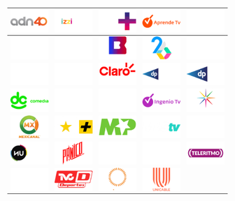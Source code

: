 | ![](https://raw.githubusercontent.com/RevGear/logo/master/Countries/MX/ADN40.png)| ![](https://raw.githubusercontent.com/RevGear/logo/master/Countries/MX/Afizzionados.png)| ![](https://raw.githubusercontent.com/RevGear/logo/master/Countries/MX/APlus.png)| ![](https://raw.githubusercontent.com/RevGear/logo/master/Countries/MX/AprendeTV.png)| ![](https://raw.githubusercontent.com/RevGear/logo/master/Countries/MX/AyMSports.png)| 
|:---:|:---:|:---:|:---:|:---:| 
| ![](https://raw.githubusercontent.com/RevGear/logo/master/Countries/MX/Azteca7.png)| ![](https://raw.githubusercontent.com/RevGear/logo/master/Countries/MX/Bandamax.png)| ![](https://raw.githubusercontent.com/RevGear/logo/master/Countries/MX/BitMe.png)| ![](https://raw.githubusercontent.com/RevGear/logo/master/Countries/MX/Canal26.png)| ![](https://raw.githubusercontent.com/RevGear/logo/master/Countries/MX/Canal5.png)| 
| ![](https://raw.githubusercontent.com/RevGear/logo/master/Countries/MX/CinemaPlatino.png)| ![](https://raw.githubusercontent.com/RevGear/logo/master/Countries/MX/CineMexicano.png)| ![](https://raw.githubusercontent.com/RevGear/logo/master/Countries/MX/ClaroSports.png)| ![](https://raw.githubusercontent.com/RevGear/logo/master/Countries/MX/DePeliculaClasico.png)| ![](https://raw.githubusercontent.com/RevGear/logo/master/Countries/MX/DePeliculaPlus.png)| 
| ![](https://raw.githubusercontent.com/RevGear/logo/master/Countries/MX/DistritoComedia.png)| ![](https://raw.githubusercontent.com/RevGear/logo/master/Countries/MX/GoldenPlus.png)| ![](https://raw.githubusercontent.com/RevGear/logo/master/Countries/MX/GoldenPremier.png)| ![](https://raw.githubusercontent.com/RevGear/logo/master/Countries/MX/IngenioTV.png)| ![](https://raw.githubusercontent.com/RevGear/logo/master/Countries/MX/LasEstrellas.png)| 
| ![](https://raw.githubusercontent.com/RevGear/logo/master/Countries/MX/Mexicanal.png)| ![](https://raw.githubusercontent.com/RevGear/logo/master/Countries/MX/MultimediosPlus.png)| ![](https://raw.githubusercontent.com/RevGear/logo/master/Countries/MX/MultiPremier.png)| ![](https://raw.githubusercontent.com/RevGear/logo/master/Countries/MX/MVSTV.png)| ![](https://raw.githubusercontent.com/RevGear/logo/master/Countries/MX/Nueve.png)| 
| ![](https://raw.githubusercontent.com/RevGear/logo/master/Countries/MX/NUMusic.png)| ![](https://raw.githubusercontent.com/RevGear/logo/master/Countries/MX/Panico.png)| ![](https://raw.githubusercontent.com/RevGear/logo/master/Countries/MX/TeleHit.png)| ![](https://raw.githubusercontent.com/RevGear/logo/master/Countries/MX/TelehitMusica.png)| ![](https://raw.githubusercontent.com/RevGear/logo/master/Countries/MX/Teleritmo.png)| 
| ![](https://raw.githubusercontent.com/RevGear/logo/master/Countries/MX/TVC.png)| ![](https://raw.githubusercontent.com/RevGear/logo/master/Countries/MX/TVCDeportes.png)| ![](https://raw.githubusercontent.com/RevGear/logo/master/Countries/MX/TVUNAM.png)| ![](https://raw.githubusercontent.com/RevGear/logo/master/Countries/MX/Unicable.png) | 
